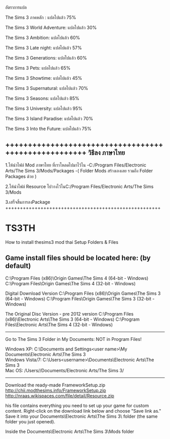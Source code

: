 อัตราการแปล

The Sims 3 ภาคหลัก : แปลไปแล้ว 75%

The Sims 3 World Adventure: แปลไปแล้ว 30%

The Sims 3 Ambition: แปลไปแล้ว 60%

The Sims 3 Late night: แปลไปแล้ว 57%

The Sims 3 Generations: แปลไปแล้ว 60%

The Sims 3 Pets: แปลไปแล้ว 65%

The Sims 3 Showtime: แปลไปแล้ว 45%

The Sims 3 Supernatural: แปลไปแล้ว 70%

The Sims 3 Seasons: แปลไปแล้ว 85%

The Sims 3 University: แปลไปแล้ว 95%

The Sims 3 Island Paradise: แปลไปแล้ว 70%

The Sims 3 Into the Future: แปลไปแล้ว 75% 

+++++++++++++++++++++++++++++++++++++++++++++++++++++
วิธีลง ภาษาไทย
--
1.ไห้นำไฟล์ Mod ภาษาไทย ที่เราโหลดไปมาไว้ไน 
-C:/Program Files/Electronic Arts/The Sims 3/Mods/Packages
-( Folder Mods สร้างเองเลย รวมถึง Folder Packages ด้วย )

2.ไห้นำไฟล์ Resource ไปวางไว้ไนC:/Program Files/Electronic Arts/The Sims 3/Mods

3.เสร็จสิ้นการลงPackage
+++++++++++++++++++++++++++++++++++++++++++++++++++++


# TS3TH
How to install thesims3 mod thai
Setup Folders & Files


Game install files should be located here: (by default)
--
C:\Program Files (x86)\Origin Games\The Sims 4 (64-bit - Windows)
C:\Program Files\Origin Games\The Sims 4 (32-bit - Windows)

Digital Download Version
C:\Program Files (x86)\Origin Games\The Sims 3 (64-bit - Windows)
C:\Program Files\Origin Games\The Sims 3 (32-bit - Windows)

The Original Disc Version - pre 2012 version
C:\Program Files (x86)\Electronic Arts\The Sims 3 (64-bit - Windows)
C:\Program Files\Electronic Arts\The Sims 4 (32-bit - Windows)


--------------------------------------------------------------------
Go to The Sims 3 Folder in My Documents: NOT in Program Files!

Windows XP: C:\Documents and Settings\<user name>\My Documents\Electronic Arts\The Sims 3\
Windows Vista/7: C:\Users\<username>\Documents\Electronic Arts\The Sims 3\
Mac OS: /Users/<username>/Documents/Electronic Arts/The Sims 3/

-----------------------------------------------------------------

Download the ready-made FrameworkSetup.zip 
http://chii.modthesims.info/FrameworkSetup.zip
http://nraas.wikispaces.com/file/detail/Resource.zip

his file contains everything you need to set up your game for custom content. Right-click on the download link below and choose "Save link as." Save it into your Documents\Electronic Arts\The Sims 3\ folder (the same folder you just opened).

Inside the Documents\Electronic Arts\The Sims 3\Mods folder

